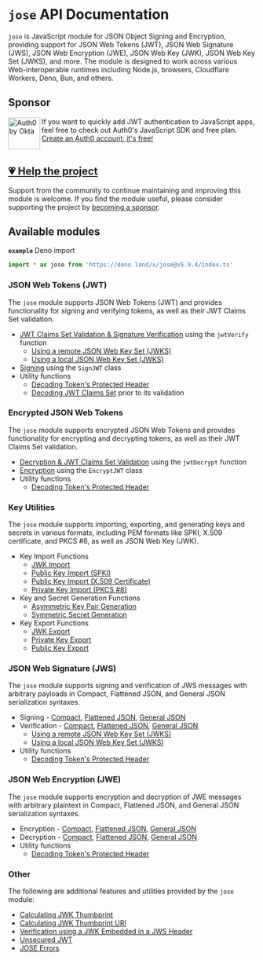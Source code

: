 # `jose` API Documentation

`jose` is JavaScript module for JSON Object Signing and Encryption, providing support for JSON Web Tokens (JWT), JSON Web Signature (JWS), JSON Web Encryption (JWE), JSON Web Key (JWK), JSON Web Key Set (JWKS), and more. The module is designed to work across various Web-interoperable runtimes including Node.js, browsers, Cloudflare Workers, Deno, Bun, and others.

## Sponsor

<picture>
  <source media="(prefers-color-scheme: dark)" srcset="../sponsor/Auth0byOkta_dark.png">
  <source media="(prefers-color-scheme: light)" srcset="../sponsor/Auth0byOkta_light.png">
  <img height="65" align="left" alt="Auth0 by Okta" src="../sponsor/Auth0byOkta_light.png">
</picture> 

If you want to quickly add JWT authentication to JavaScript apps, feel free to check out Auth0's JavaScript SDK and free plan. [Create an Auth0 account; it's free!][sponsor-auth0]<br><br>

## [💗 Help the project](https://github.com/sponsors/panva)

Support from the community to continue maintaining and improving this module is welcome. If you find the module useful, please consider supporting the project by [becoming a sponsor](https://github.com/sponsors/panva).

## Available modules

**`example`** Deno import
```js
import * as jose from 'https://deno.land/x/jose@v5.9.4/index.ts'
```

### JSON Web Tokens (JWT)

The `jose` module supports JSON Web Tokens (JWT) and provides functionality for signing and verifying tokens, as well as their JWT Claims Set validation.

- [JWT Claims Set Validation & Signature Verification](https://github.com/panva/jose/blob/v5.9.4/docs/functions/jwt_verify.jwtVerify.md) using the `jwtVerify` function
  - [Using a remote JSON Web Key Set (JWKS)](https://github.com/panva/jose/blob/v5.9.4/docs/functions/jwks_remote.createRemoteJWKSet.md)
  - [Using a local JSON Web Key Set (JWKS)](https://github.com/panva/jose/blob/v5.9.4/docs/functions/jwks_local.createLocalJWKSet.md)
- [Signing](https://github.com/panva/jose/blob/v5.9.4/docs/classes/jwt_sign.SignJWT.md) using the `SignJWT` class
- Utility functions
  - [Decoding Token's Protected Header](https://github.com/panva/jose/blob/v5.9.4/docs/functions/util_decode_protected_header.decodeProtectedHeader.md)
  - [Decoding JWT Claims Set](https://github.com/panva/jose/blob/v5.9.4/docs/functions/util_decode_jwt.decodeJwt.md) prior to its validation

### Encrypted JSON Web Tokens

The `jose` module supports encrypted JSON Web Tokens and provides functionality for encrypting and decrypting tokens, as well as their JWT Claims Set validation.

- [Decryption & JWT Claims Set Validation](https://github.com/panva/jose/blob/v5.9.4/docs/functions/jwt_decrypt.jwtDecrypt.md) using the `jwtDecrypt` function
- [Encryption](https://github.com/panva/jose/blob/v5.9.4/docs/classes/jwt_encrypt.EncryptJWT.md) using the `EncryptJWT` class
- Utility functions
  - [Decoding Token's Protected Header](https://github.com/panva/jose/blob/v5.9.4/docs/functions/util_decode_protected_header.decodeProtectedHeader.md)

### Key Utilities

The `jose` module supports importing, exporting, and generating keys and secrets in various formats, including PEM formats like SPKI, X.509 certificate, and PKCS #8, as well as JSON Web Key (JWK).

- Key Import Functions
  - [JWK Import](https://github.com/panva/jose/blob/v5.9.4/docs/functions/key_import.importJWK.md)
  - [Public Key Import (SPKI)](https://github.com/panva/jose/blob/v5.9.4/docs/functions/key_import.importSPKI.md)
  - [Public Key Import (X.509 Certificate)](https://github.com/panva/jose/blob/v5.9.4/docs/functions/key_import.importX509.md)
  - [Private Key Import (PKCS #8)](https://github.com/panva/jose/blob/v5.9.4/docs/functions/key_import.importPKCS8.md)
- Key and Secret Generation Functions
  - [Asymmetric Key Pair Generation](https://github.com/panva/jose/blob/v5.9.4/docs/functions/key_generate_key_pair.generateKeyPair.md)
  - [Symmetric Secret Generation](https://github.com/panva/jose/blob/v5.9.4/docs/functions/key_generate_secret.generateSecret.md)
- Key Export Functions
  - [JWK Export](https://github.com/panva/jose/blob/v5.9.4/docs/functions/key_export.exportJWK.md)
  - [Private Key Export](https://github.com/panva/jose/blob/v5.9.4/docs/functions/key_export.exportPKCS8.md)
  - [Public Key Export](https://github.com/panva/jose/blob/v5.9.4/docs/functions/key_export.exportSPKI.md)

### JSON Web Signature (JWS)

The `jose` module supports signing and verification of JWS messages with arbitrary payloads in Compact, Flattened JSON, and General JSON serialization syntaxes.

- Signing - [Compact](https://github.com/panva/jose/blob/v5.9.4/docs/classes/jws_compact_sign.CompactSign.md), [Flattened JSON](https://github.com/panva/jose/blob/v5.9.4/docs/classes/jws_flattened_sign.FlattenedSign.md), [General JSON](https://github.com/panva/jose/blob/v5.9.4/docs/classes/jws_general_sign.GeneralSign.md)
- Verification - [Compact](https://github.com/panva/jose/blob/v5.9.4/docs/functions/jws_compact_verify.compactVerify.md), [Flattened JSON](https://github.com/panva/jose/blob/v5.9.4/docs/functions/jws_flattened_verify.flattenedVerify.md), [General JSON](https://github.com/panva/jose/blob/v5.9.4/docs/functions/jws_general_verify.generalVerify.md)
  - [Using a remote JSON Web Key Set (JWKS)](https://github.com/panva/jose/blob/v5.9.4/docs/functions/jwks_remote.createRemoteJWKSet.md)
  - [Using a local JSON Web Key Set (JWKS)](https://github.com/panva/jose/blob/v5.9.4/docs/functions/jwks_local.createLocalJWKSet.md)
- Utility functions
  - [Decoding Token's Protected Header](https://github.com/panva/jose/blob/v5.9.4/docs/functions/util_decode_protected_header.decodeProtectedHeader.md)

### JSON Web Encryption (JWE)

The `jose` module supports encryption and decryption of JWE messages with arbitrary plaintext in Compact, Flattened JSON, and General JSON serialization syntaxes.

- Encryption - [Compact](https://github.com/panva/jose/blob/v5.9.4/docs/classes/jwe_compact_encrypt.CompactEncrypt.md), [Flattened JSON](https://github.com/panva/jose/blob/v5.9.4/docs/classes/jwe_flattened_encrypt.FlattenedEncrypt.md), [General JSON](https://github.com/panva/jose/blob/v5.9.4/docs/classes/jwe_general_encrypt.GeneralEncrypt.md)
- Decryption - [Compact](https://github.com/panva/jose/blob/v5.9.4/docs/functions/jwe_compact_decrypt.compactDecrypt.md), [Flattened JSON](https://github.com/panva/jose/blob/v5.9.4/docs/functions/jwe_flattened_decrypt.flattenedDecrypt.md), [General JSON](https://github.com/panva/jose/blob/v5.9.4/docs/functions/jwe_general_decrypt.generalDecrypt.md)
- Utility functions
  - [Decoding Token's Protected Header](https://github.com/panva/jose/blob/v5.9.4/docs/functions/util_decode_protected_header.decodeProtectedHeader.md)

### Other

The following are additional features and utilities provided by the `jose` module:

- [Calculating JWK Thumbprint](https://github.com/panva/jose/blob/v5.9.4/docs/functions/jwk_thumbprint.calculateJwkThumbprint.md)
- [Calculating JWK Thumbprint URI](https://github.com/panva/jose/blob/v5.9.4/docs/functions/jwk_thumbprint.calculateJwkThumbprintUri.md)
- [Verification using a JWK Embedded in a JWS Header](https://github.com/panva/jose/blob/v5.9.4/docs/functions/jwk_embedded.EmbeddedJWK.md)
- [Unsecured JWT](https://github.com/panva/jose/blob/v5.9.4/docs/classes/jwt_unsecured.UnsecuredJWT.md)
- [JOSE Errors](https://github.com/panva/jose/blob/v5.9.4/docs/modules/util_errors.md)

[sponsor-auth0]: https://auth0.com/signup?utm_source=external_sites&utm_medium=panva&utm_campaign=devn_signup

